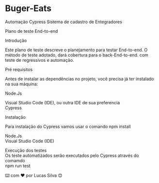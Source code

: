# Buger-Eats
Automação Cypress Sistema de cadastro de Entegradores

Plano de teste End-to-end<br>

Introdução<br>

Este plano de teste descreve o planejamento para testar End-to-end. 
O método de teste adotado, dará cobertura para o back-End-to-end. com teste de regressivos e automação.<br>

Pré requisitos<br>

Antes de instalar as dependências no projeto, você precisa já ter instalado na sua máquina:<br>

Node.Js<br>

Visual Studio Code (IDE), ou outra IDE de sua preferencia<br>
Cypress<br>

Instalação<br>

Para instalação do Cypress vamos usar o comando npm install<br>

Node.Js<br>
Visual Studio Code (IDE)<br>

Execução dos testes<br>
Os teste automatizados serão executados pelo Cypress através do comamdo<br>
npm run test <br>

⌨️ com ❤️ por Lucas Silva 😊
